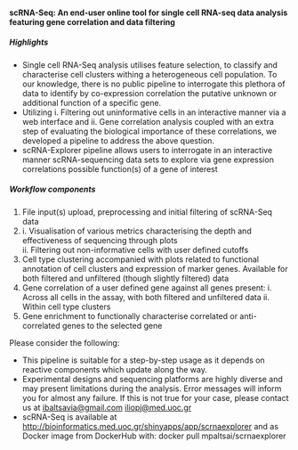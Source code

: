 #### scRNA-Seq: An end-user online tool for single cell RNA-seq data analysis featuring gene correlation and data filtering

##### Highlights
* Single cell RNA-Seq analysis utilises feature selection, to classify and characterise cell clusters withing a heterogeneous cell population. To our knowledge, there is no public pipeline to interrogate this plethora of data to identify by co-expression correlation the putative unknown or additional function of a specific gene.
* Utilizing i. Filtering out uninformative cells in an interactive manner via a web interface and ii. Gene correlation analysis coupled with an extra step of evaluating the biological importance of these correlations, we developed a pipeline to address the above question.
* scRNA-Explorer pipeline allows users to interrogate in an interactive manner scRNA-sequencing data sets to explore via gene expression correlations possible function(s) of a gene of interest

##### Workflow components
1. File input(s) upload, preprocessing and initial filtering of scRNA-Seq data
2. i. Visualisation of various metrics characterising the depth and effectiveness of sequencing through plots  
   ii. Filtering out non-informative cells with user defined cutoffs
3. Cell type clustering accompanied with plots related to functional annotation of cell clusters and expression of marker genes. Available for both filtered and unfiltered (though slightly filtered) data
4. Gene correlation  of a user defined gene against all genes present:
   i. Across all cells in the assay, with both filtered and unfiltered data
   ii. Within cell type clusters
5. Gene enrichment to functionally characterise correlated or anti-correlated genes to the selected gene

Please consider the following:
* This pipeline is suitable for a step-by-step usage as it depends on reactive components which update along the way.
* Experimental designs and sequencing platforms are highly diverse and may present limitations during the analysis. Error messages will inform you for almost any failure. If this is not true for your case, please contact us at ibaltsavia@gmail.com iliopj@med.uoc.gr
* scRNA-Seq is available at http://bioinformatics.med.uoc.gr/shinyapps/app/scrnaexplorer and as Docker image from DockerHub with:  docker pull mpaltsai/scrnaexplorer
  
